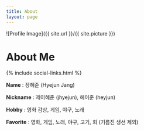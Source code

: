 ```yaml
---
title: About
layout: page
---
```

![Profile Image]({{ site.url }}/{{ site.picture }})

# About Me

{% include social-links.html %}


**Name** : 장혜준 (Hyejun Jang)

**Nickname** : 제이혜준 (jhyejun), 헤이준 (heyjun)

**Hobby** : 영화 감상, 게임, 야구, 노래

**Favorite** : 영화, 게임, 노래, 야구, 고기, 회 (기름진 생선 제외)

<!-- **Who** : 살아있다면 행동을 통해 경험하고 성장해야 한다고 생각하는 사람.<br>

**Be** : 시간이 지나서 후회하지 않고, 과거를 부끄러워하지 않을 만한 사람. -->
